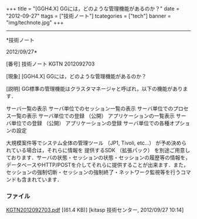 ﻿+++
title = "[GGH4.X] GGには，どのような管理機能があるのか？"
date = "2012-09-27"
ttags = ["技術ノート"]
tcategories = ["tech"]
banner = "img/technote.jpg"
+++

-----------------------------------------------------------------------------------------------------------------------------

*技術ノート

2012/09/27*


[番号]
技術ノート KGTN 2012092703

[現象]
[GGH4.X] GGには，どのような管理機能があるのか？

[説明]
GG標準の管理機能はクラスタマネージャと呼ばれ，以下の機能があります．

サーバ一覧の表示
サーバ単位でのセッション一覧の表示
サーバ単位でのプロセス一覧の表示
サーバ単位での登録 （公開） アプリケーションの一覧表示
サーバ単位での登録 （公開） アプリケーションの登録
サーバ単位での各種オプションの設定

大規模案件等でシステム全体の管理ツール （JP1, Tivoli, etc...）
が予め決められている場合は，それらに情報を 提供するSDK （拡張パック）
を別途ご用意しております．サーバの状態・セッションの状態・セッションの履歴等の情報を，データベースやHTTP/POSTを介してそれらに提供することが出来ます．また，セッションの強制切断・セッションの強制終了・ネットワーク監視等を行うコマンドも含まれています．


### ファイル

 
 


[KGTN2012092703.pdf](http://techreport.kitasp.net/attachments/download/1013/KGTN2012092703.pdf)
 [(61.4 KB)] [kitasp 技術センター, 2012/09/27
10:14]


 


 

